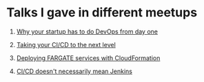 # Talks I gave in different meetups

1. [Why your startup has to do DevOps from day one](https://speakerdeck.com/devops/why-your-startup-has-to-do-devops-from-day-one)

1. [Taking your CI/CD to the next level](https://speakerdeck.com/devops/cd-to-the-next-level)

1. [Deploying FARGATE services with CloudFormation](https://speakerdeck.com/devops/deploying-fargate-servicer-with-cloudformation)

1. [CI/CD doesn't necessarily mean Jenkins](https://speakerdeck.com/prodops/cd-doesnt-necessarily-mean-jenkins)
